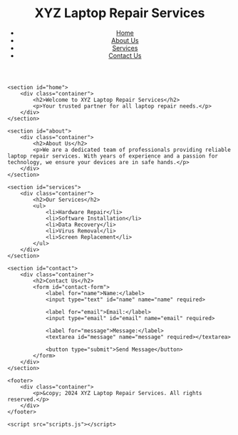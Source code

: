<!DOCTYPE html>
<html lang="en">
<head>
    <meta charset="UTF-8">
    <meta name="viewport" content="width=device-width, initial-scale=1.0">
    <title>SOHAIB Laptop Repair Services</title>
    <link rel="stylesheet" href="styles.css">
</head>
<body>
    <header>
        <div class="container">
            <h1>XYZ Laptop Repair Services</h1>
            <nav>
                <ul>
                    <li><a href="#home">Home</a></li>
                    <li><a href="#about">About Us</a></li>
                    <li><a href="#services">Services</a></li>
                    <li><a href="#contact">Contact Us</a></li>
                </ul>
            </nav>
        </div>
    </header>

    <section id="home">
        <div class="container">
            <h2>Welcome to XYZ Laptop Repair Services</h2>
            <p>Your trusted partner for all laptop repair needs.</p>
        </div>
    </section>

    <section id="about">
        <div class="container">
            <h2>About Us</h2>
            <p>We are a dedicated team of professionals providing reliable laptop repair services. With years of experience and a passion for technology, we ensure your devices are in safe hands.</p>
        </div>
    </section>

    <section id="services">
        <div class="container">
            <h2>Our Services</h2>
            <ul>
                <li>Hardware Repair</li>
                <li>Software Installation</li>
                <li>Data Recovery</li>
                <li>Virus Removal</li>
                <li>Screen Replacement</li>
            </ul>
        </div>
    </section>

    <section id="contact">
        <div class="container">
            <h2>Contact Us</h2>
            <form id="contact-form">
                <label for="name">Name:</label>
                <input type="text" id="name" name="name" required>

                <label for="email">Email:</label>
                <input type="email" id="email" name="email" required>

                <label for="message">Message:</label>
                <textarea id="message" name="message" required></textarea>

                <button type="submit">Send Message</button>
            </form>
        </div>
    </section>

    <footer>
        <div class="container">
            <p>&copy; 2024 XYZ Laptop Repair Services. All rights reserved.</p>
        </div>
    </footer>

    <script src="scripts.js"></script>
</body>
</html>

